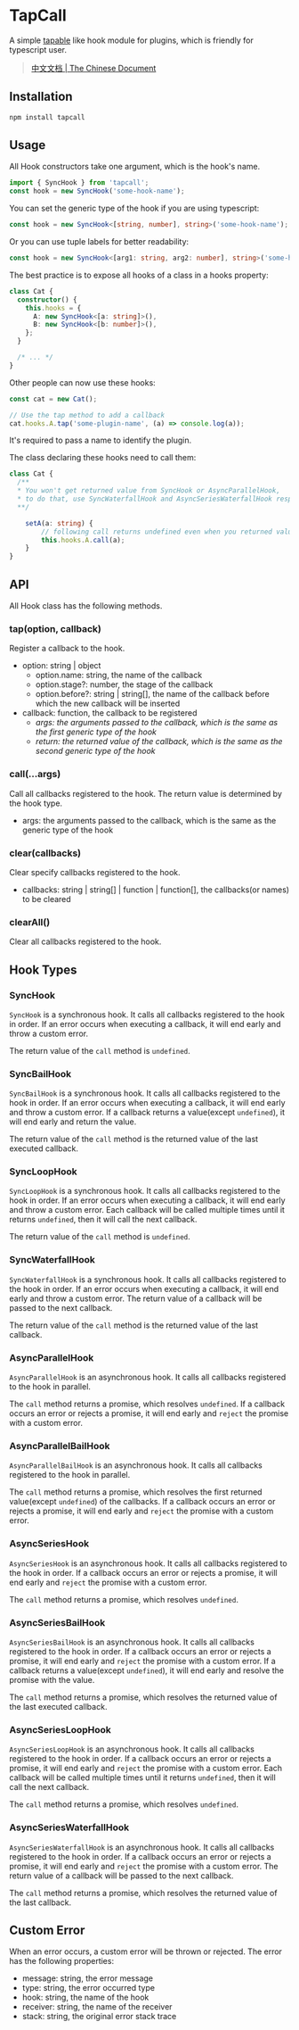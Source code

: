 # TapCall

A simple [tapable](https://github.com/webpack/tapable) like hook module for plugins, which is friendly for typescript user.

> [中文文档 | The Chinese Document](./README.zh-CN.md)

## Installation

```bash
npm install tapcall
```

## Usage

All Hook constructors take one argument, which is the hook's name.

```javascript
import { SyncHook } from 'tapcall';
const hook = new SyncHook('some-hook-name');
```

You can set the generic type of the hook if you are using typescript:

```typescript
const hook = new SyncHook<[string, number], string>('some-hook-name');
```

Or you can use tuple labels for better readability:

```typescript
const hook = new SyncHook<[arg1: string, arg2: number], string>('some-hook-name');
```

The best practice is to expose all hooks of a class in a hooks property:

```typescript
class Cat {
  constructor() {
    this.hooks = {
      A: new SyncHook<[a: string]>(),
      B: new SyncHook<[b: number]>(),
    };
  }

  /* ... */
}
```

Other people can now use these hooks:

```typescript
const cat = new Cat();

// Use the tap method to add a callback
cat.hooks.A.tap('some-plugin-name', (a) => console.log(a));
```

It's required to pass a name to identify the plugin.

The class declaring these hooks need to call them:

```typescript
class Cat {
  /**
  * You won't get returned value from SyncHook or AsyncParallelHook,
  * to do that, use SyncWaterfallHook and AsyncSeriesWaterfallHook respectively
  **/

	setA(a: string) {
		// following call returns undefined even when you returned values
		this.hooks.A.call(a);
	}
}
```

## API

All Hook class has the following methods.

### tap(option, callback)

Register a callback to the hook.

- option: string | object
  - option.name: string, the name of the callback
  - option.stage?: number, the stage of the callback
  - option.before?: string | string[], the name of the callback before which the new callback will be inserted
- callback: function, the callback to be registered
  - *args: the arguments passed to the callback, which is the same as the first generic type of the hook*
  - *return: the returned value of the callback, which is the same as the second generic type of the hook*

### call(...args)

Call all callbacks registered to the hook. The return value is determined by the hook type.

- args: the arguments passed to the callback, which is the same as the generic type of the hook

### clear(callbacks)

Clear specify callbacks registered to the hook.

- callbacks: string | string[] | function | function[], the callbacks(or names) to be cleared

### clearAll()

Clear all callbacks registered to the hook.

## Hook Types

### SyncHook

`SyncHook` is a synchronous hook. It calls all callbacks registered to the hook in order.
If an error occurs when executing a callback, it will end early and throw a custom error.

The return value of the `call` method is `undefined`.

### SyncBailHook

`SyncBailHook` is a synchronous hook. It calls all callbacks registered to the hook in order.
If an error occurs when executing a callback, it will end early and throw a custom error.
If a callback returns a value(except `undefined`), it will end early and return the value.

The return value of the `call` method is the returned value of the last executed callback.

### SyncLoopHook

`SyncLoopHook` is a synchronous hook. It calls all callbacks registered to the hook in order.
If an error occurs when executing a callback, it will end early and throw a custom error.
Each callback will be called multiple times until it returns `undefined`, then it will call the next callback.

The return value of the `call` method is `undefined`.

### SyncWaterfallHook

`SyncWaterfallHook` is a synchronous hook. It calls all callbacks registered to the hook in order.
If an error occurs when executing a callback, it will end early and throw a custom error.
The return value of a callback will be passed to the next callback.

The return value of the `call` method is the returned value of the last callback.

### AsyncParallelHook

`AsyncParallelHook` is an asynchronous hook. It calls all callbacks registered to the hook in parallel.

The `call` method returns a promise, which resolves `undefined`.
If a callback occurs an error or rejects a promise, it will end early and `reject` the promise with a custom error.

### AsyncParallelBailHook

`AsyncParallelBailHook` is an asynchronous hook. It calls all callbacks registered to the hook in parallel.

The `call` method returns a promise, which resolves the first returned value(except `undefined`) of the callbacks.
If a callback occurs an error or rejects a promise, it will end early and `reject` the promise with a custom error.

### AsyncSeriesHook

`AsyncSeriesHook` is an asynchronous hook. It calls all callbacks registered to the hook in order.
If a callback occurs an error or rejects a promise, it will end early and `reject` the promise with a custom error.

The `call` method returns a promise, which resolves `undefined`.

### AsyncSeriesBailHook

`AsyncSeriesBailHook` is an asynchronous hook. It calls all callbacks registered to the hook in order.
If a callback occurs an error or rejects a promise, it will end early and `reject` the promise with a custom error.
If a callback returns a value(except `undefined`), it will end early and resolve the promise with the value.

The `call` method returns a promise, which resolves the returned value of the last executed callback.

### AsyncSeriesLoopHook

`AsyncSeriesLoopHook` is an asynchronous hook. It calls all callbacks registered to the hook in order.
If a callback occurs an error or rejects a promise, it will end early and `reject` the promise with a custom error.
Each callback will be called multiple times until it returns `undefined`, then it will call the next callback.

The `call` method returns a promise, which resolves `undefined`.

### AsyncSeriesWaterfallHook

`AsyncSeriesWaterfallHook` is an asynchronous hook. It calls all callbacks registered to the hook in order.
If a callback occurs an error or rejects a promise, it will end early and `reject` the promise with a custom error.
The return value of a callback will be passed to the next callback.

The `call` method returns a promise, which resolves the returned value of the last callback.

## Custom Error

When an error occurs, a custom error will be thrown or rejected. The error has the following properties:

- message: string, the error message
- type: string, the error occurred type
- hook: string, the name of the hook
- receiver: string, the name of the receiver
- stack: string, the original error stack trace
